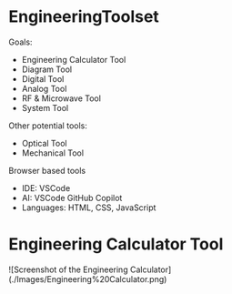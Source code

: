 # EngineeringToolset

Goals:
 - Engineering Calculator Tool
 - Diagram Tool
 - Digital Tool
 - Analog Tool
 - RF & Microwave Tool
 - System Tool

Other potential tools:
 - Optical Tool
 - Mechanical Tool

Browser based tools
 - IDE: VSCode
 - AI: VSCode GitHub Copilot
 - Languages: HTML, CSS, JavaScript

<h1>Engineering Calculator Tool</h1>
![Screenshot of the Engineering Calculator](./Images/Engineering%20Calculator.png)
